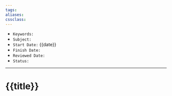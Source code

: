 ```yaml
---
tags:
aliases:
cssclass:
---
```


- `Keywords:`
- `Subject:`
- `Start Date:` {{date}}
- `Finish Date:`
- `Reviewed Date:`
- `Status:`

---

# {{title}}